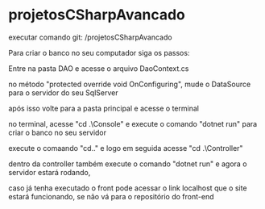 # projetosCSharpAvancado

executar comando git: /projetosCSharpAvancado

Para criar o banco no seu computador siga os passos:

Entre na pasta DAO e acesse o arquivo DaoContext.cs

no método "protected override void OnConfiguring", mude o DataSource para o servidor do seu SqlServer

após isso volte para a pasta principal e acesse o terminal

no terminal, acesse "cd .\Console\" e execute o comando "dotnet run" para criar o banco no seu servidor

execute o comaando "cd.." e logo em seguida acesse "cd .\Controller\"

dentro da controller também execute o comando "dotnet run" e agora o servidor estará rodando,

caso já tenha executado o front pode acessar o link localhost que o site estará funcionando, 
se não vá para o repositório do front-end
